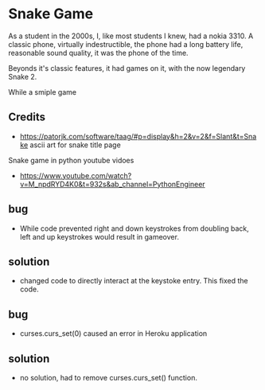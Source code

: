 # Snake Game
As a student in the 2000s, I, like most students I knew, had a nokia 3310. A classic phone, virtually
indestructible, the phone had a long battery life, reasonable sound quality, it was the phone of the time.

Beyonds it's classic features, it had games on it, with the now legendary Snake 2.

While a smiple game 


## Credits
- https://patorjk.com/software/taag/#p=display&h=2&v=2&f=Slant&t=Snake ascii art for snake title page

Snake game in python youtube vidoes
- https://www.youtube.com/watch?v=M_npdRYD4K0&t=932s&ab_channel=PythonEngineer

## bug
- While code prevented right and down keystrokes from doubling back, left and up keystrokes would result in gameover.
## solution
- changed code to directly interact at the keystoke entry. This fixed the code.

## bug
- curses.curs_set(0) caused an error in Heroku application
## solution
- no solution, had to remove curses.curs_set() function.


